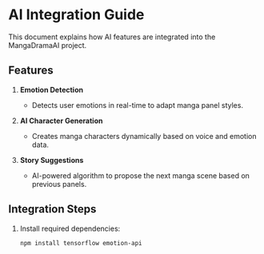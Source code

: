 # AI Integration Guide

This document explains how AI features are integrated into the MangaDramaAI project.

## Features
1. **Emotion Detection**
   - Detects user emotions in real-time to adapt manga panel styles.

2. **AI Character Generation**
   - Creates manga characters dynamically based on voice and emotion data.

3. **Story Suggestions**
   - AI-powered algorithm to propose the next manga scene based on previous panels.

## Integration Steps
1. Install required dependencies:
   ```bash
   npm install tensorflow emotion-api
